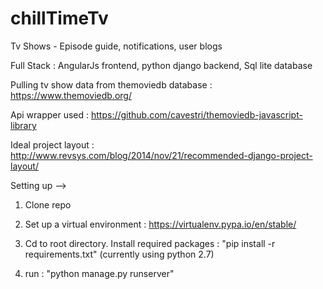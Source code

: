 # chillTimeTv
Tv Shows - Episode guide, notifications, user blogs 

Full Stack : AngularJs frontend, python django backend, Sql lite database

Pulling tv show data from themoviedb database : 
https://www.themoviedb.org/

Api wrapper used :
https://github.com/cavestri/themoviedb-javascript-library

Ideal project layout : 
http://www.revsys.com/blog/2014/nov/21/recommended-django-project-layout/


Setting up -->

1) Clone repo

2) Set up a virtual environment : https://virtualenv.pypa.io/en/stable/

3) Cd to root directory. Install required packages : "pip install -r requirements.txt" 
(currently using python 2.7)

4) run : "python manage.py runserver"

